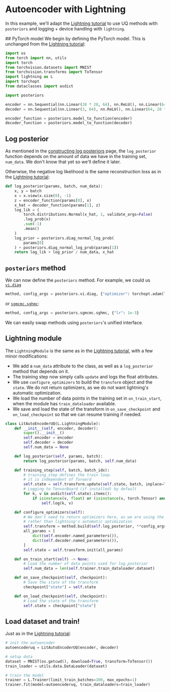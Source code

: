 # Autoencoder with Lightning

In this example, we'll adapt the [Lightning tutorial](https://lightning.ai/docs/pytorch/stable/starter/introduction.html)
to use UQ methods with `posteriors` and logging + device handling with `lightning`.



## PyTorch model
We begin by defining the PyTorch model. This is unchanged from the [Lightning tutorial](https://lightning.ai/docs/pytorch/stable/starter/introduction.html):

```python
import os
from torch import nn, utils
import torch
from torchvision.datasets import MNIST
from torchvision.transforms import ToTensor
import lightning as L
import torchopt
from dataclasses import asdict

import posteriors

encoder = nn.Sequential(nn.Linear(28 * 28, 64), nn.ReLU(), nn.Linear(64, 3))
decoder = nn.Sequential(nn.Linear(3, 64), nn.ReLU(), nn.Linear(64, 28 * 28))

encoder_function = posteriors.model_to_function(encoder)
decoder_function = posteriors.model_to_function(decoder)
```


## Log posterior

As mentioned in the [constructing log posteriors](/log_posteriors.md) page,
the `log_posterior` function depends on the amount of data we have in the training set,
`num_data`. We don't know that yet so we'll define it later.

Otherwise, the negative log likelihood is the same reconstruction loss as in the
[Lightning tutorial](https://lightning.ai/docs/pytorch/stable/starter/introduction.html):

```python
def log_posterior(params, batch, num_data):
    x, y = batch
    x = x.view(x.size(0), -1)
    z = encoder_function(params[0], x)
    x_hat = decoder_function(params[1], z)
    log_lik = (
        torch.distributions.Normal(x_hat, 1, validate_args=False)
        .log_prob(x)
        .sum(-1)
        .mean()
    )
    log_prior = posteriors.diag_normal_log_prob(
        params[0]
    ) + posteriors.diag_normal_log_prob(params[1])
    return log_lik + log_prior / num_data, x_hat
```


## `posteriors` method

We can now define the `posteriors` method. For example, we could us [`vi.diag`](/api/vi/diag)
```python
method, config_args = posteriors.vi.diag, {"optimizer": torchopt.adam(lr=1e-3)}
```
or [`sgmcmc.sghmc`](/api/sgmcmc/sghmc):
```python
method, config_args = posteriors.sgmcmc.sghmc, {"lr": 1e-3}
```
We can easily swap methods using `posteriors`'s unified interface.


## Lightning module

The `LightningModule` is the same as in the [Lightning tutorial](https://lightning.ai/docs/pytorch/stable/starter/introduction.html),
with a few minor modifications:

- We add a `num_data` attribute to the class, as well as a `log_posterior` method that
depends on it.
- The training step now simply calls `update` and logs the float attributes.
- We use `configure_optimizers` to build the `transform` object and the `state`.
We do not return optimizers, as we do not want lightning's automatic optimization.
- We load the number of data points in the training set in `on_train_start`, when
the module has `train_dataloader` available.
- We save and load the state of the transform in `on_save_checkpoint` and
`on_load_checkpoint` so that we can resume training if needed.

```python
class LitAutoEncoderUQ(L.LightningModule):
    def __init__(self, encoder, decoder):
        super().__init__()
        self.encoder = encoder
        self.decoder = decoder
        self.num_data = None

    def log_posterior(self, params, batch):
        return log_posterior(params, batch, self.num_data)

    def training_step(self, batch, batch_idx):
        # training_step defines the train loop.
        # it is independent of forward
        self.state = self.transform.update(self.state, batch, inplace=True)
        # Logging to TensorBoard (if installed) by default
        for k, v in asdict(self.state).items():
            if isinstance(v, float) or (isinstance(v, torch.Tensor) and v.numel() == 1):
                self.log(k, v)

    def configure_optimizers(self):
        # We don't need to return optimizers here, as we are using the `transform` object
        # rather than lightning's automatic optimization
        self.transform = method.build(self.log_posterior, **config_args)
        all_params = [
            dict(self.encoder.named_parameters()),
            dict(self.decoder.named_parameters()),
        ]
        self.state = self.transform.init(all_params)

    def on_train_start(self) -> None:
        # Load the number of data points used for log_posterior
        self.num_data = len(self.trainer.train_dataloader.dataset)

    def on_save_checkpoint(self, checkpoint):
        # Save the state of the transform
        checkpoint["state"] = self.state

    def on_load_checkpoint(self, checkpoint):
        # Load the state of the transform
        self.state = checkpoint["state"]
```


## Load dataset and train!

Just as in the [Lightning tutorial](https://lightning.ai/docs/pytorch/stable/starter/introduction.html):

```python
# init the autoencoder
autoencoderuq = LitAutoEncoderUQ(encoder, decoder)

# setup data
dataset = MNIST(os.getcwd(), download=True, transform=ToTensor())
train_loader = utils.data.DataLoader(dataset)

# train the model
trainer = L.Trainer(limit_train_batches=100, max_epochs=1)
trainer.fit(model=autoencoderuq, train_dataloaders=train_loader)
```